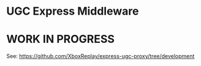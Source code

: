 # UGC Express Middleware
# WORK IN PROGRESS
See: https://github.com/XboxReplay/express-ugc-proxy/tree/development
